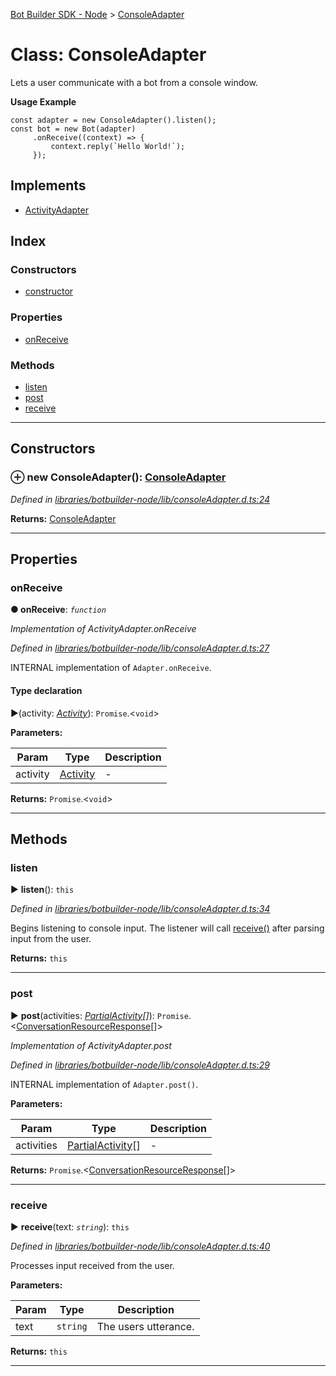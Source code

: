 [Bot Builder SDK - Node](../README.md) > [ConsoleAdapter](../classes/botbuilder_node.consoleadapter.md)



# Class: ConsoleAdapter


Lets a user communicate with a bot from a console window.

**Usage Example**

    const adapter = new ConsoleAdapter().listen();
    const bot = new Bot(adapter)
         .onReceive((context) => {
             context.reply(`Hello World!`);
         });

## Implements

* [ActivityAdapter]()

## Index

### Constructors

* [constructor](botbuilder_node.consoleadapter.md#constructor)


### Properties

* [onReceive](botbuilder_node.consoleadapter.md#onreceive)


### Methods

* [listen](botbuilder_node.consoleadapter.md#listen)
* [post](botbuilder_node.consoleadapter.md#post)
* [receive](botbuilder_node.consoleadapter.md#receive)



---
## Constructors
<a id="constructor"></a>


### ⊕ **new ConsoleAdapter**(): [ConsoleAdapter](botbuilder_node.consoleadapter.md)


*Defined in [libraries/botbuilder-node/lib/consoleAdapter.d.ts:24](https://github.com/Microsoft/botbuilder-js/blob/5422076/libraries/botbuilder-node/lib/consoleAdapter.d.ts#L24)*





**Returns:** [ConsoleAdapter](botbuilder_node.consoleadapter.md)

---


## Properties
<a id="onreceive"></a>

###  onReceive

**●  onReceive**:  *`function`* 

*Implementation of ActivityAdapter.onReceive*

*Defined in [libraries/botbuilder-node/lib/consoleAdapter.d.ts:27](https://github.com/Microsoft/botbuilder-js/blob/5422076/libraries/botbuilder-node/lib/consoleAdapter.d.ts#L27)*



INTERNAL implementation of `Adapter.onReceive`.

#### Type declaration
►(activity: *[Activity]()*): `Promise`.<`void`>



**Parameters:**

| Param | Type | Description |
| ------ | ------ | ------ |
| activity | [Activity]()   |  - |





**Returns:** `Promise`.<`void`>






___


## Methods
<a id="listen"></a>

###  listen

► **listen**(): `this`



*Defined in [libraries/botbuilder-node/lib/consoleAdapter.d.ts:34](https://github.com/Microsoft/botbuilder-js/blob/5422076/libraries/botbuilder-node/lib/consoleAdapter.d.ts#L34)*



Begins listening to console input. The listener will call [receive()](#receive) after parsing input from the user.




**Returns:** `this`





___

<a id="post"></a>

###  post

► **post**(activities: *[Partial]()[Activity]()[]*): `Promise`.<[ConversationResourceResponse]()[]>



*Implementation of ActivityAdapter.post*

*Defined in [libraries/botbuilder-node/lib/consoleAdapter.d.ts:29](https://github.com/Microsoft/botbuilder-js/blob/5422076/libraries/botbuilder-node/lib/consoleAdapter.d.ts#L29)*



INTERNAL implementation of `Adapter.post()`.


**Parameters:**

| Param | Type | Description |
| ------ | ------ | ------ |
| activities | [Partial]()[Activity]()[]   |  - |





**Returns:** `Promise`.<[ConversationResourceResponse]()[]>





___

<a id="receive"></a>

###  receive

► **receive**(text: *`string`*): `this`



*Defined in [libraries/botbuilder-node/lib/consoleAdapter.d.ts:40](https://github.com/Microsoft/botbuilder-js/blob/5422076/libraries/botbuilder-node/lib/consoleAdapter.d.ts#L40)*



Processes input received from the user.


**Parameters:**

| Param | Type | Description |
| ------ | ------ | ------ |
| text | `string`   |  The users utterance. |





**Returns:** `this`





___


